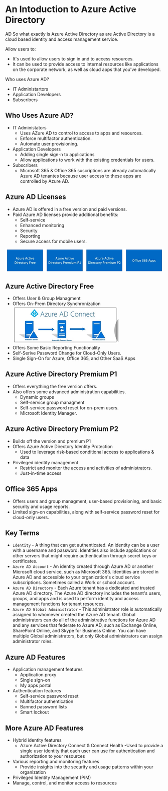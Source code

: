 # An Intoduction to Azure Active Directory

AD So what exactly is Azure Active Directory as are Active Directory is a cloud based identity and access management service.

Allow users to:
- It's used to allow users to sign in and to access resources.
- It can be used to provide access to internal resources like applications on the corporate network, as well as cloud apps that you've developed.

Who uses Azure AD?
- IT Administartors
- Application Developers
- Subscribers

## Who Uses Azure AD?

- IT Administators
    - Uses AZure AD to control to access to apps and resources.
    - Enforce multifactor authentication.
    - Automate user provisioning.
- Application Developers
    - Adding single sign-n to applications
    - Allow applications to work with the existing credentials for users.
- Subscribers
    - Microsoft 365 & Office 365 suscriptions are already automatically Azure AD tenantes because user access to these apps are controlled by Azure AD.

## Azure AD Licenses
- Azure AD is offered in a free version and paid versions.
- Paid Azure AD licenses provide additional benefits:
     - Self-service
     - Enhanced monitoring
     - Security
     - Reporting
     - Secure access for mobile users.

![1](Images/1.PNG)


## Azure Active Directory Free
- Offers User & Group Managment
- Offers On-Prem Directory Synchronization
![2](Images/2.PNG)
- Offers Some Basic Reporting Functionality
- Self-Serive Password Change for Cloud-Only Users.
- Single Sign-On for Azure, Office 365, and Other SaaS Apps

## Azure Active Directory Premium P1
- Offers everything the free version offers.
- Also offers some advanced administration capabilities.
    - Dynamic groups
    - Self-service group managment
    - Self-service password reset for on-prem users.
    - Microsoft Identity Manager.

## Azure Active Directory Premium P2
- Builds off the version and premium P1
- Offers Azure Active Directory Identity Protection
    - Used to leverage risk-based conditional access to applications & data
- Privileged identity management
    - Restrict and monitor the access and activities of administrators.
    - Just-in-time access


## Office 365 Apps 
- Offers users and group managment, user-based provisioning, and basic security and usage reports.
- Limited sign-on capabilities, along with self-service password reset for cloud-only users.

## Key Terms

- `Identity` - A thing that can get authenticated. An identity can be a user with a username and password. Identities also include applications or other servers that might require authentication through secret keys or certificates.
- `Azure AD Account` - An identity created through Azure AD or another Microsoft cloud service, such as Microsoft 365. Identities are stored in Azure AD and accessible to your organization's cloud service subscriptions. Sometimes called a Work or school account.
- `Azure AD Directory` -  Each Azure tenant has a dedicated and trusted Azure AD directory. The Azure AD directory includes the tenant's users, groups, and apps and is used to perform identity and access management functions for tenant resources.
- `Azure AD Global Administrator` - This administrator role is automatically assigned to whomever created the Azure AD tenant. Global administrators can do all of the administrative functions for Azure AD and any services that federate to Azure AD, such as Exchange Online, SharePoint Online, and Skype for Business Online. You can have multiple Global administrators, but only Global administrators can assign administrator roles.

## Azure AD Features
- Application management features
    - Application proxy
    - Single sign-on
    - My apps portal
- Authentication features
    - Self-service password reset
    - Multifactor authentication
    - Banned password lists
    - Smart lockout

## More Azure AD Features
- Hybrid identity features
    - Azure Active Directory Connect & Connect Health
        -Used to provide a single user identity that each user can use for authentication and authorization to your resources
- Various reporting and monitoring features
    - Provide insights into the security and usage patterns within your organization
- Privileged Identity Management (PIM)
- Manage, control, and monitor access to resources 